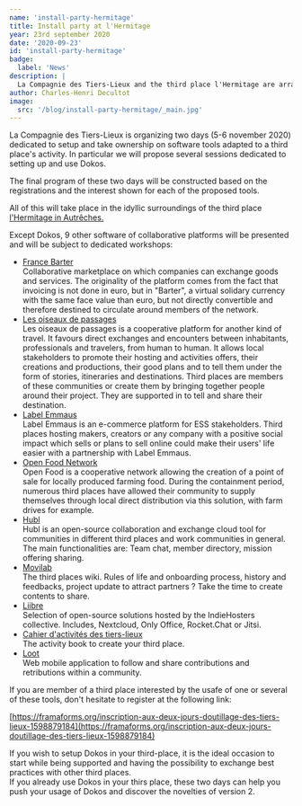 ```yaml
---
name: 'install-party-hermitage'
title: Install party at l'Hermitage
year: 23rd september 2020
date: '2020-09-23'
id: 'install-party-hermitage'
badge:
  label: 'News'
description: |
  La Compagnie des Tiers-Lieux and the third place l'Hermitage are arranging two days - 5 and 6 of november 2020 - dedicated to software tools for third places during which you are welcome to come discover Dokos.
author: Charles-Henri Decultot
image:
  src: '/blog/install-party-hermitage/_main.jpg'
---
```


La Compagnie des Tiers-Lieux is organizing two days (5-6 november 2020) dedicated to setup and take ownership on software tools adapted to a third place's activity. In particular we will propose several sessions dedicated to setting up and use Dokos.  

The final program of these two days will be constructed based on the registrations and the interest shown for each of the proposed tools.  

All of this will take place in the idyllic surroundings of the third place [l'Hermitage in Autrêches.](https://www.hermitagelelab.com/)

Except Dokos, 9 other software of collaborative platforms will be presented and will be subject to dedicated workshops:


- [France Barter](www.francebarter.coop)  
  Collaborative marketplace on which companies can exchange goods and services. The originality of the platform comes from the fact that invoicing is not done in euro, but in "Barter", a virtual solidary currency with the same face value than euro, but not directly convertible and therefore destined to circulate around members of the network.
- [Les oiseaux de passages](https://lesoiseauxdepassage.coop/)  
  Les oiseaux de passages is a cooperative platform for another kind of travel. It favours direct exchanges and encounters between inhabitants, professionals and travelers, from human to human. It allows local stakeholders to promote their hosting and activities offers, their creations and productions, their good plans and to tell them under the form of stories, itineraries and destinations. Third places are members of these communities or create them by bringing together people around their project. They are supported in to tell and share their destination.
- [Label Emmaus](https://www.label-emmaus.co/fr/)  
  Label Emmaus is an e-commerce platform for ESS stakeholders. Third places hosting makers, creators or any company with a positive social impact which sells or plans to sell online could make their users' life easier with a partnership with Label Emmaus.
- [Open Food Network](https://www.openfoodfrance.org/)  
  Open Food is a cooperative network allowing the creation of a point of sale for locally produced farming food. During the containment period, numerous third places have allowed their community to supply themselves through local direct distribution via this solution, with farm drives for example.
- [Hubl](https://hubl.world/fr/)  
  Hubl is an open-source collaboration and exchange cloud tool for communities in different third places and work communities in general.
  The main functionalities are: Team chat, member directory, mission offering sharing.
- [Movilab](https://movilab.org/wiki/Accueil)  
  The third places wiki. Rules of life and onboarding process, history and feedbacks, project update to attract partners ?
  Take the time to create contents to share.
- [Liibre](https://indiehosters.net/liiibre/)  
  Selection of open-source solutions hosted by the IndieHosters collective. Includes, Nextcloud, Only Office, Rocket.Chat or Jitsi.
- [Cahier d'activités des tiers-lieux](https://compagnie.tiers-lieux.org/partager/)  
  The activity book to create your third place.
- [Loot](https://loot-project.gitlab.io/userguide/doc/about/index.html)  
  Web mobile application to follow and share contributions and retributions within a community.


If you are member of a third place interested by the usafe of one or several of these tools, don't hesitate to register at the following link:  

[https://framaforms.org/inscription-aux-deux-jours-doutillage-des-tiers-lieux-1598879184](https://framaforms.org/inscription-aux-deux-jours-doutillage-des-tiers-lieux-1598879184)


If you wish to setup Dokos in your third-place, it is the ideal occasion to start while being supported and having the possibility to exchange best practices with other third places.  
If you already use Dokos in your thirs place, these two days can help you push your usage of Dokos and discover the novelties of version 2.  